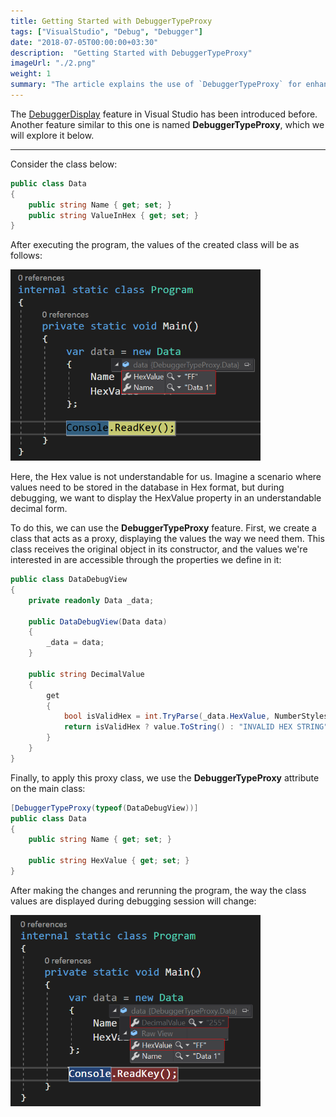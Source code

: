 ```yaml
---
title: Getting Started with DebuggerTypeProxy
tags: ["VisualStudio", "Debug", "Debugger"]
date: "2018-07-05T00:00:00+03:30"
description:  "Getting Started with DebuggerTypeProxy"
imageUrl: "./2.png"
weight: 1
summary: "The article explains the use of `DebuggerTypeProxy` for enhancing debugging. It illustrates how to display complex or less readable properties (like **Hex** values) in a more understandable format using a proxy class. By applying the `DebuggerTypeProxy` attribute to a class, the values are shown in the debugger in a customized way, as defined in the proxy class. This feature significantly improves the **debugging experience** by providing clearer insights into the data structures being inspected."
---
```


The [DebuggerDisplay](https://learn.microsoft.com/en-us/visualstudio/debugger/using-the-debuggerdisplay-attribute) feature in Visual Studio has been introduced before. Another feature similar to this one is named **DebuggerTypeProxy**, which we will explore it below.

----------

Consider the class below:

```csharp
public class Data
{
    public string Name { get; set; }
    public string ValueInHex { get; set; }
}
```

After executing the program, the values of the created class will be as follows:

<img src="./1.png" width="400px" alt="DebuggerTypeProxy" style="margin:auto;">
<br>

Here, the Hex value is not understandable for us. Imagine a scenario where values need to be stored in the database in Hex format, but during debugging, we want to display the HexValue property in an understandable decimal form.

To do this, we can use the **DebuggerTypeProxy** feature. First, we create a class that acts as a proxy, displaying the values the way we need them. This class receives the original object in its constructor, and the values we're interested in are accessible through the properties we define in it:

```csharp
public class DataDebugView
{
    private readonly Data _data;

    public DataDebugView(Data data)
    {
        _data = data;
    }

    public string DecimalValue
    {
        get
        {
            bool isValidHex = int.TryParse(_data.HexValue, NumberStyles.HexNumber, null, out var value);
            return isValidHex ? value.ToString() : "INVALID HEX STRING";
        }
    }
}
```

Finally, to apply this proxy class, we use the **DebuggerTypeProxy** attribute on the main class:

```csharp
[DebuggerTypeProxy(typeof(DataDebugView))]
public class Data
{
    public string Name { get; set; }

    public string HexValue { get; set; }
}
```

After making the changes and rerunning the program, the way the class values are displayed during debugging session will change:

<img src="./2.png" width="400px" alt="DebuggerTypeProxy" style="margin:auto;">